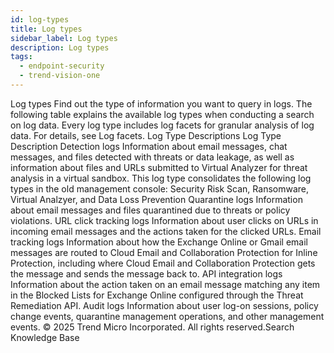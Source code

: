 ```yaml
---
id: log-types
title: Log types
sidebar_label: Log types
description: Log types
tags:
  - endpoint-security
  - trend-vision-one
---
```


 Log types Find out the type of information you want to query in logs. The following table explains the available log types when conducting a search on log data. Every log type includes log facets for granular analysis of log data. For details, see Log facets. Log Type Descriptions Log Type Description Detection logs Information about email messages, chat messages, and files detected with threats or data leakage, as well as information about files and URLs submitted to Virtual Analyzer for threat analysis in a virtual sandbox. This log type consolidates the following log types in the old management console: Security Risk Scan, Ransomware, Virtual Analzyer, and Data Loss Prevention Quarantine logs Information about email messages and files quarantined due to threats or policy violations. URL click tracking logs Information about user clicks on URLs in incoming email messages and the actions taken for the clicked URLs. Email tracking logs Information about how the Exchange Online or Gmail email messages are routed to Cloud Email and Collaboration Protection for Inline Protection, including where Cloud Email and Collaboration Protection gets the message and sends the message back to. API integration logs Information about the action taken on an email message matching any item in the Blocked Lists for Exchange Online configured through the Threat Remediation API. Audit logs Information about user log-on sessions, policy change events, quarantine management operations, and other management events. © 2025 Trend Micro Incorporated. All rights reserved.Search Knowledge Base